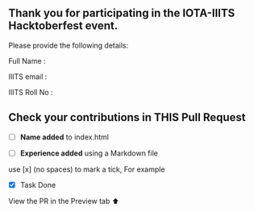 
Thank you for participating in the IOTA-IIITS Hacktoberfest event.
---

Please provide the following details:

Full Name :

IIITS email :

IIITS Roll No :


Check your contributions in THIS Pull Request
---

- [ ] **Name added** to index.html
- [ ] **Experience added** using a Markdown file



use [x] (no spaces) to mark a tick, For example
- [x] Task Done

View the PR in the Preview tab :arrow_up:
